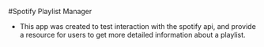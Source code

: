 #Spotify Playlist Manager
- This app was created to test interaction with the spotify api, and provide a resource for users to get more detailed information about a playlist.
